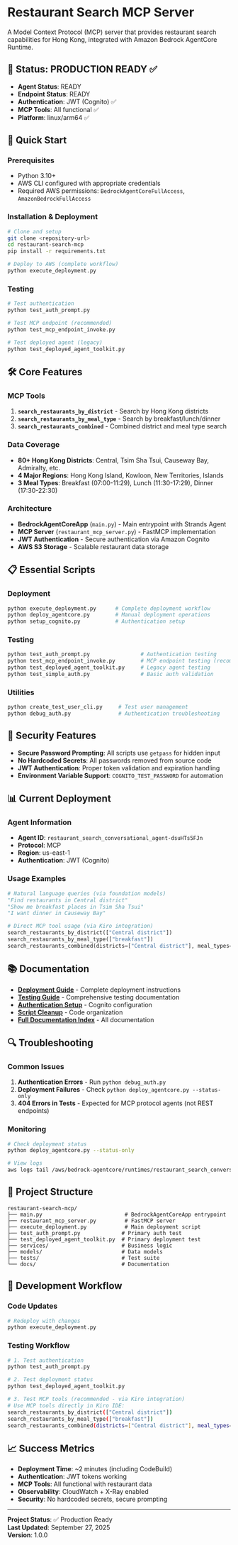 # Restaurant Search MCP Server

A Model Context Protocol (MCP) server that provides restaurant search capabilities for Hong Kong, integrated with Amazon Bedrock AgentCore Runtime.

## 🎉 Status: PRODUCTION READY ✅

- **Agent Status**: READY
- **Endpoint Status**: READY  
- **Authentication**: JWT (Cognito) ✅
- **MCP Tools**: All functional ✅
- **Platform**: linux/arm64 ✅

## 🚀 Quick Start

### Prerequisites
- Python 3.10+
- AWS CLI configured with appropriate credentials
- Required AWS permissions: `BedrockAgentCoreFullAccess`, `AmazonBedrockFullAccess`

### Installation & Deployment
```bash
# Clone and setup
git clone <repository-url>
cd restaurant-search-mcp
pip install -r requirements.txt

# Deploy to AWS (complete workflow)
python execute_deployment.py
```

### Testing
```bash
# Test authentication
python test_auth_prompt.py

# Test MCP endpoint (recommended)
python test_mcp_endpoint_invoke.py

# Test deployed agent (legacy)
python test_deployed_agent_toolkit.py
```

## 🛠️ Core Features

### MCP Tools
1. **`search_restaurants_by_district`** - Search by Hong Kong districts
2. **`search_restaurants_by_meal_type`** - Search by breakfast/lunch/dinner
3. **`search_restaurants_combined`** - Combined district and meal type search

### Data Coverage
- **80+ Hong Kong Districts**: Central, Tsim Sha Tsui, Causeway Bay, Admiralty, etc.
- **4 Major Regions**: Hong Kong Island, Kowloon, New Territories, Islands
- **3 Meal Types**: Breakfast (07:00-11:29), Lunch (11:30-17:29), Dinner (17:30-22:30)

### Architecture
- **BedrockAgentCoreApp** (`main.py`) - Main entrypoint with Strands Agent
- **MCP Server** (`restaurant_mcp_server.py`) - FastMCP implementation
- **JWT Authentication** - Secure authentication via Amazon Cognito
- **AWS S3 Storage** - Scalable restaurant data storage

## 📋 Essential Scripts

### Deployment
```bash
python execute_deployment.py      # Complete deployment workflow
python deploy_agentcore.py        # Manual deployment operations
python setup_cognito.py           # Authentication setup
```

### Testing
```bash
python test_auth_prompt.py                # Authentication testing
python test_mcp_endpoint_invoke.py        # MCP endpoint testing (recommended)
python test_deployed_agent_toolkit.py     # Legacy agent testing
python test_simple_auth.py                # Basic auth validation
```

### Utilities
```bash
python create_test_user_cli.py     # Test user management
python debug_auth.py               # Authentication troubleshooting
```

## 🔐 Security Features

- **Secure Password Prompting**: All scripts use `getpass` for hidden input
- **No Hardcoded Secrets**: All passwords removed from source code
- **JWT Authentication**: Proper token validation and expiration handling
- **Environment Variable Support**: `COGNITO_TEST_PASSWORD` for automation

## 📊 Current Deployment

### Agent Information
- **Agent ID**: `restaurant_search_conversational_agent-dsuHTs5FJn`
- **Protocol**: MCP
- **Region**: us-east-1
- **Authentication**: JWT (Cognito)

### Usage Examples
```python
# Natural language queries (via foundation models)
"Find restaurants in Central district"
"Show me breakfast places in Tsim Sha Tsui"
"I want dinner in Causeway Bay"

# Direct MCP tool usage (via Kiro integration)
search_restaurants_by_district(["Central district"])
search_restaurants_by_meal_type(["breakfast"])
search_restaurants_combined(districts=["Central district"], meal_types=["dinner"])
```

## 📚 Documentation

- **[Deployment Guide](docs/DEPLOYMENT_GUIDE.md)** - Complete deployment instructions
- **[Testing Guide](docs/TESTING_GUIDE.md)** - Comprehensive testing documentation
- **[Authentication Setup](docs/COGNITO_SETUP_GUIDE.md)** - Cognito configuration
- **[Script Cleanup](docs/SCRIPT_CLEANUP_RECOMMENDATIONS.md)** - Code organization
- **[Full Documentation Index](docs/README.md)** - All documentation

## 🔍 Troubleshooting

### Common Issues
1. **Authentication Errors** - Run `python debug_auth.py`
2. **Deployment Failures** - Check `python deploy_agentcore.py --status-only`
3. **404 Errors in Tests** - Expected for MCP protocol agents (not REST endpoints)

### Monitoring
```bash
# Check deployment status
python deploy_agentcore.py --status-only

# View logs
aws logs tail /aws/bedrock-agentcore/runtimes/restaurant_search_conversational_agent-dsuHTs5FJn-DEFAULT --follow
```

## 🎯 Project Structure

```
restaurant-search-mcp/
├── main.py                          # BedrockAgentCoreApp entrypoint
├── restaurant_mcp_server.py         # FastMCP server
├── execute_deployment.py            # Main deployment script
├── test_auth_prompt.py             # Primary auth test
├── test_deployed_agent_toolkit.py  # Primary deployment test
├── services/                       # Business logic
├── models/                         # Data models
├── tests/                          # Test suite
└── docs/                           # Documentation
```

## 🔄 Development Workflow

### Code Updates
```bash
# Redeploy with changes
python execute_deployment.py
```

### Testing Workflow
```bash
# 1. Test authentication
python test_auth_prompt.py

# 2. Test deployment status
python test_deployed_agent_toolkit.py

# 3. Test MCP tools (recommended - via Kiro integration)
# Use MCP tools directly in Kiro IDE:
search_restaurants_by_district(["Central district"])
search_restaurants_by_meal_type(["breakfast"])
search_restaurants_combined(districts=["Central district"], meal_types=["dinner"])
```

## 📈 Success Metrics

- **Deployment Time**: ~2 minutes (including CodeBuild)
- **Authentication**: JWT tokens working
- **MCP Tools**: All functional with restaurant data
- **Observability**: CloudWatch + X-Ray enabled
- **Security**: No hardcoded secrets, secure prompting

---

**Project Status**: ✅ Production Ready  
**Last Updated**: September 27, 2025  
**Version**: 1.0.0